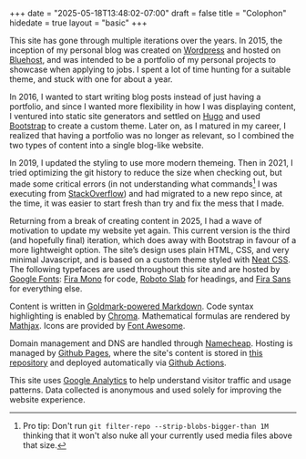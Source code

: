 +++
date = "2025-05-18T13:48:02-07:00"
draft = false
title = "Colophon"
hidedate = true
layout = "basic"
+++

This site has gone through multiple iterations over the years. In 2015, the inception of my personal blog was created on [Wordpress](https://wordpress.com/) and hosted on [Bluehost](https://www.bluehost.ca/), and was intended to be a portfolio of my personal projects to showcase when applying to jobs. I spent a lot of time hunting for a suitable theme, and stuck with one for about a year.

In 2016, I wanted to start writing blog posts instead of just having a portfolio, and since I wanted more flexibility in how I was displaying content, I ventured into static site generators and settled on [Hugo](https://gohugo.io/) and used [Bootstrap](https://getbootstrap.com/) to create a custom theme. Later on, as I matured in my career, I realized that having a portfolio was no longer as relevant, so I combined the two types of content into a single blog-like website.

In 2019, I updated the styling to use more modern themeing. Then in 2021, I tried optimizing the git history to reduce the size when checking out, but made some critical errors (in not understanding what commands[^1] I was executing from [StackOverflow](https://stackoverflow.com/questions)) and had migrated to a new repo since, at the time, it was easier to start fresh than try and fix the mess that I made.

[^1]: Pro tip: Don't run `git filter-repo --strip-blobs-bigger-than 1M` thinking that it won't also nuke all your currently used media files above that size.

Returning from a break of creating content in 2025, I had a wave of motivation to update my website yet again. This current version is the third (and hopefully final) iteration, which does away with Bootstrap in favour of a more lightweight option. The site’s design uses plain HTML, CSS, and very minimal Javascript, and is based on a custom theme styled with [Neat CSS](https://github.com/codazoda/neatcss). The following typefaces are used throughout this site and are hosted by [Google Fonts](https://fonts.google.com/): [Fira Mono](https://fonts.google.com/specimen/Fira+Mono?query=fira+mono) for code, [Roboto Slab](https://fonts.google.com/specimen/Roboto+Slab?query=roboto+slab) for headings, and [Fira Sans](https://fonts.google.com/specimen/Fira+Sans?query=fira+sans) for everything else.

Content is written in [Goldmark-powered Markdown](https://github.com/yuin/goldmark). Code syntax highlighting is enabled by [Chroma](https://github.com/alecthomas/chroma). Mathematical formulas are rendered by [Mathjax](https://www.mathjax.org/). Icons are provided by [Font Awesome](https://fontawesome.com/).

Domain management and DNS are handled through [Namecheap](https://www.namecheap.com/). Hosting is managed by [Github Pages](https://pages.github.com/), where the site's content is stored in [this repository](https://github.com/justinmklam/personal-blog) and deployed automatically via [Github Actions](https://github.com/features/actions).

This site uses [Google Analytics](https://marketingplatform.google.com/about/analytics/) to help understand visitor traffic and usage patterns. Data collected is anonymous and used solely for improving the website experience.

